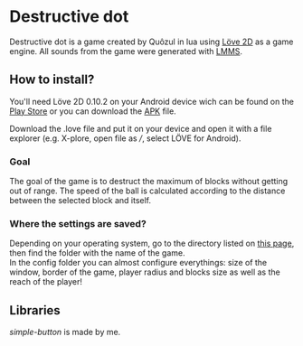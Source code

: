 # Destructive dot
Destructive dot is a game created by Quôzul in lua using [Löve 2D](https://love2d.org) as a game engine. All sounds from the game were generated with [LMMS](https://lmms.io).

## How to install?
You'll need Löve 2D 0.10.2 on your Android device wich can be found on the [Play Store](https://play.google.com/store/apps/details?id=org.love2d.android) or you can download the [APK](https://bitbucket.org/rude/love/downloads/love-0.10.2-android.apk) file.  

Download the .love file and put it on your device and open it with a file explorer (e.g. X-plore, open file as */*, select LÖVE for Android).

### Goal
The goal of the game is to destruct the maximum of blocks without getting out of range. The speed of the ball is calculated according to the distance between the selected block and itself.

### Where the settings are saved?
Depending on your operating system, go to the directory listed on [this page](https://love2d.org/wiki/love.filesystem), then find the folder with the name of the game.  
In the config folder you can almost configure everythings: size of the window, border of the game, player radius and blocks size as well as the reach of the player!

## Libraries
*simple-button* is made by me.
